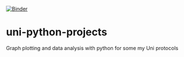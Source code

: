 [![Binder](https://mybinder.org/badge_logo.svg)](https://mybinder.org/v2/gh/schueppe/uni-python-projects/main)

# uni-python-projects
Graph plotting and data analysis with python for some my Uni protocols

